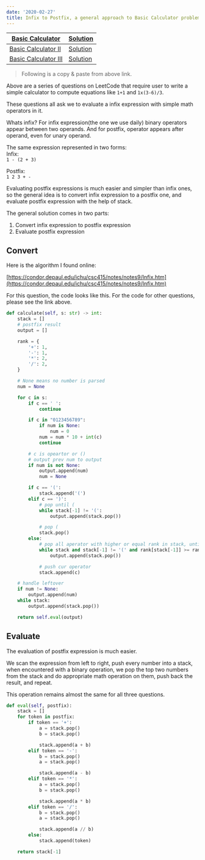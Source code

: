 ```yaml
---
date: '2020-02-27'
title: Infix to Postfix, a general approach to Basic Calculator problem set
---
```



| [Basic Calculator](https://leetcode.com/problems/basic-calculator/)  | [Solution](https://leetcode.com/problems/basic-calculator/discuss/414898/Infix-to-Postfix-a-general-approach-to-similar-questions)  |
|---|---|
| [Basic Calculator II](https://leetcode.com/problems/basic-calculator-ii/)  | [Solution](https://leetcode.com/problems/basic-calculator-ii/discuss/414897/Infix-to-Postfix-a-general-approach-to-similar-questions)  |
| [Basic Calculator III](https://leetcode.com/problems/basic-calculator-iii/)  | [Solution](https://leetcode.com/problems/basic-calculator-iii/discuss/414896/Infix-to-Postfix-a-general-approach-to-similar-questions)  |

> Following is a copy & paste from above link.

Above are a series of questions on LeetCode that require user to write a simple calculator to compute equations like `1+1` and `1x(3-6)/3`.

These questions all ask we to evaluate a infix expression with simple math operators in it.

Whats infix? For infix expression(the one we use daily) binary operators appear between two operands. And for postfix, operator appears after operand, even for unary operand.

The same expression represented in two forms:  
Infix:  
`1 - (2 + 3)`

Postfix:  
`1 2 3 + -`

Evaluating postfix expressions is much easier and simpler than infix ones, so the general idea is to convert infix expression to a postfix one, and evaluate postfix expression with the help of stack.

The general solution comes in two parts:

1. Convert infix expression to postfix expression
2. Evaluate postfix expression

## Convert

Here is the algorithm I found online:

[https://condor.depaul.edu/ichu/csc415/notes/notes9/Infix.htm](https://condor.depaul.edu/ichu/csc415/notes/notes9/Infix.htm)

For this question, the code looks like this. For the code for other questions, please see the link above.

```python
def calculate(self, s: str) -> int:
	stack = []
	# postfix result
	output = []

	rank = {
		'+': 1,
		'-': 1,
		'*': 2,
		'/': 2,
	}

	# None means no number is parsed
	num = None

	for c in s:
		if c == ' ':
			continue

		if c in "0123456789":
			if num is None:
				num = 0
			num = num * 10 + int(c)
			continue

		# c is opeartor or ()
		# output prev num to output
		if num is not None:
			output.append(num)
			num = None

		if c == '(':
			stack.append('(')
		elif c == ')':
			# pop until (
			while stack[-1] != '(':
				output.append(stack.pop())

			# pop (
			stack.pop()
		else:
			# pop all aperator with higher or equal rank in stack, until meet (
			while stack and stack[-1] != '(' and rank[stack[-1]] >= rank[c]:
				output.append(stack.pop())

			# push cur operator
			stack.append(c)

	# handle leftover
	if num != None:
		output.append(num)
	while stack:
		output.append(stack.pop())

	return self.eval(output)
```

## Evaluate

The evaluation of postfix expression is much easier.

We scan the expression from left to right, push every number into a stack, when encountered with a binary operation, we pop the top two numbers from the stack and do appropriate math operation on them, push back the result, and repeat.

This operation remains almost the same for all three questions.

```python
def eval(self, postfix):
	stack = []
	for token in postfix:
		if token == '+':
			a = stack.pop()
			b = stack.pop()

			stack.append(a + b)
		elif token == '-':
			b = stack.pop()
			a = stack.pop()

			stack.append(a - b)
		elif token == '*':
			a = stack.pop()
			b = stack.pop()

			stack.append(a * b)
		elif token == '/':
			b = stack.pop()
			a = stack.pop()

			stack.append(a // b)
		else:
			stack.append(token)

	return stack[-1]

```
